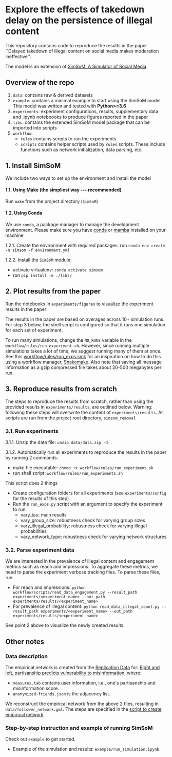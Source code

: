 # Explore the effects of takedown delay on the persistence of illegal content

This repository contains code to reproduce the results in the paper ``Delayed takedown of illegal content on social media makes moderation ineffective''.

The model is an extension of [SimSoM: A <ins>Sim</ins>ulator of <ins>So</ins>cial <ins>M</ins>edia](https://github.com/osome-iu/SimSoM/)

## Overview of the repo
1. `data`: contains raw & derived datasets
2. `example`: contains a minimal example to start using the SimSoM model. This model was written and tested with **Python>=3.6**
3. `experiments`: experiment configurations, results, supplementary data and .ipynb noteboooks to produce figures reported in the paper
4. `libs`: contains the extended SimSoM model package that can be imported into scripts
5. `workflow`:
    - `rules` contains scripts to run the experiments
    - `scripts` contains helper scripts used by `rules` scripts. These include functions such as network initialization, data parsing, etc.

## 1. Install SimSoM

We include two ways to set up the environment and install the model

#### 1.1. Using Make (the simpliest way --- recommended)

Run `make` from the project directory (`SimSoM`)

#### 1.2. Using Conda

We use `conda`, a package manager to manage the development environment. Please make sure you have [conda](https://conda.io/projects/conda/en/latest/user-guide/install/index.html#regular-installation) or [mamba](https://mamba.readthedocs.io/en/latest/installation.html#) installed on your machine

1.2.1. Create the environment with required packages: run `conda env create -n simsom -f environment.yml`

1.2.2. Install the `SimSoM` module: 
- activate virtualenv: `conda activate simsom`
- run `pip install -e ./libs/`

## 2. Plot results from the paper
Run the notebooks in `experiments/figures` to visualize the experiment results in the paper 

The results in the paper are based on averages across 10+ simulation runs. For step 3 below, the shell script is configured so that it runs one simulation for each set of experiment. 

To run many simulations, change the `NO_RUNS` variable in the `workflow/rules/run_experiment.sh`.
However, since running multiple simulations takes a lot of time, we suggest running many of them at once. See this [workflow/rules/run_exps.smk](https://github.com/osome-iu/simsom_removal/blob/main/workflow/rules/run_exps.smk) for an inspiration on how to do this using a workflow manager, [Snakemake](https://snakemake.readthedocs.io/en/stable/). Also note that saving all message information as a gzip compressed file takes about 20-500 megabytes per run. 

## 3. Reproduce results from scratch

The steps to reproduce the results from scratch, rather than using the provided results in `experiments/results`, are outlined below. 
Warning: following these steps will overwrite the content of `experiments/results`.
All scripts are run from the project root directory, `simsom_removal`

### 3.1. Run experiments 
3.1.1. Unzip the data file: `unzip data/data.zip -d .`

3.1.2. Automatically run all experiments to reproduce the results in the paper by running 2 commands:
- make file executable: `chmod +x workflow/rules/run_experiment.sh` 
- run shell script: `workflow/rules/run_experiments.sh`
  
This script does 2 things 
- Create configuration folders for all experiments (see `experiments/config` for the results of this step)
- Run the `run_exps.py` script with an argument to specify the experiment to run: 
  - vary_tau: main results
  - vary_group_size: robustness check for varying group sizes
  - vary_illegal_probability: robustness check for varying illegal probabilities
  - vary_network_type: robustness check for varying network structures

### 3.2. Parse experiment data 
We are interested in the prevalence of illegal content and engagement metrics such as reach and impressions. To aggregate these metrics, we need to parse the experiment verbose tracking files. 
To parse these files, run:
- For reach and impressions: `python workflow/scripts/read_data_engagement.py --result_path experiments/<experiment_name> --out_path experiments/results/<experiment_name>` 
- For prevalence of illegal content: `python read_data_illegal_count.py --result_path experiments/<experiment_name> --out_path experiments/results/<experiment_name>`

See point 2 above to visualize the newly created results.


## Other notes

### Data description

The empirical network is created from the [Replication Data](https://doi.org/10.7910/DVN/6CZHH5) for: [Right and left, partisanship predicts vulnerability to misinformation](https://doi.org/10.37016/mr-2020-55),
where: 
- `measures.tab` contains user information, i.e., one's partisanship and misinformation score. 
- `anonymized-friends.json` is the adjacency list. 

We reconstruct the empirical network from the above 2 files, resulting in `data/follower_network.gml`. The steps are specified in the [script to create empirical network](https://github.com/osome-iu/simsom_removal/blob/main/workflow/scripts/make_network.py)

### Step-by-step instruction and example of running SimSoM

Check out `example` to get started. 
- Example of the simulation and results: `example/run_simulation.ipynb`
